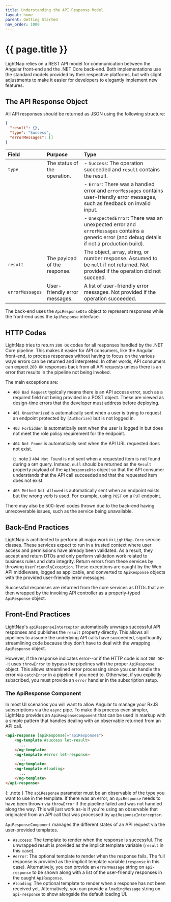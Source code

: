 ```yaml
---
title: Understanding the API Response Model
layout: home
parent: Getting Started
nav_order: 1000
---
```


# {{ page.title }}

LightNap relies on a REST API model for communication between the Angular front-end and the .NET Core back-end. Both implementations use the standard models provided by their respective platforms, but with slight adjustments to make it easier for developers to elegantly implement new features.

## The API Response Object

All API responses should be returned as JSON using the following structure:

```json
{
  "result": {},
  "type": "Success",
  "errorMessages": []
}
```

| Field           | Purpose                       | Type                                                                                                                                           |
| :-------------- | :---------------------------- | :--------------------------------------------------------------------------------------------------------------------------------------------- |
| `type`          | The status of the operation.  | - `Success`: The operation succeeded and `result` contains the result.                                                                         |
|                 |                               | - `Error`: There was a handled error and `errorMessages` contains user-friendly error messages, such as feedback on invalid input.             |
|                 |                               | - `UnexpectedError`: There was an unexpected error and `errorMessages` contains a generic error (and debug details if not a production build). |
| `result`        | The payload of the response.  | The object, array, string, or number response. Assumed to be `null` if not returned. Not provided if the operation did not succeed.            |
| `errorMessages` | User-friendly error messages. | A list of user-friendly error messages. Not provided if the operation succeeded.                                                               |

The back-end uses the `ApiResponseDto` object to represent responses while the front-end uses the `ApiResponse` interface.

## HTTP Codes

LightNap tries to return `200 OK` codes for all responses handled by the .NET Core pipeline. This makes it easier for API consumers, like the Angular front-end, to process responses without having to focus on the various ways errors can be returned and interpreted. In other words, API consumers can expect `200 OK` responses back from all API requests unless there is an error that results in the pipeline not being invoked.

The main exceptions are:

- `400 Bad Request` typically means there is an API access error, such as a required field not being provided in a POST object. These are viewed as design-time errors that the developer must address before deploying.
- `401 Unauthorized` is automatically sent when a user is trying to request an endpoint protected by `[Authorize]` but is not logged in.
- `403 Forbidden` is automatically sent when the user is logged in but does not meet the role policy requirement for the endpoint.
- `404 Not Found` is automatically sent when the API URL requested does not exist.

  {: .note }
  `404 Not Found` is not sent when a requested item is not found during a `GET` query. Instead, `null` should be returned as the `Result` property payload of the `ApiResponseDto` object so that the API consumer understands that the API call succeeded and that the requested item does not exist.

- `405 Method Not Allowed` is automatically sent when an endpoint exists but the wrong verb is used. For example, using `POST` on a `PUT` endpoint.

There may also be 500-level codes thrown due to the back-end having unrecoverable issues, such as the service being unavailable.

## Back-End Practices

LightNap is architected to perform all major work in `LightNap.Core` service classes. These services expect to run in a trusted context where user access and permissions have already been validated. As a result, they accept and return DTOs and only perform validation work related to business rules and data integrity. Return errors from these services by throwing `UserFriendlyException`. These exceptions are caught by the Web API middleware, logged as applicable, and converted to `ApiResponse` objects with the provided user-friendly error messages.

Successful responses are returned from the core services as DTOs that are then wrapped by the invoking API controller as a properly-typed `ApiResponse` object.

## Front-End Practices

LightNap's `apiResponseInterceptor` automatically unwraps successful API responses and publishes the `result` property directly. This allows all pipelines to assume the underlying API calls have succeeded, significantly streamlining code because they don't have to deal with the wrapping `ApiResponse` object.

However, if the response indicates error--or if the HTTP code is not `200 OK`--it uses `throwError` to bypass the pipelines with the proper `ApiResponse` object. This allows streamlined error processing since you can handle the error via `catchError` in a pipeline if you need to. Otherwise, if you explicitly subscribed, you must provide an `error` handler in the subscription setup.

### The ApiResponse Component

In most UI scenarios you will want to allow Angular to manage your RxJS subscriptions via the `async` pipe. To make this process even simpler, LightNap provides an `ApiResponseComponent` that can be used in markup with a simple pattern that handles dealing with an observable returned from an API call.

``` html
<api-response [apiResponse]="apiResponse$">
    <ng-template #success let-result>
      ...
    </ng-template>
    <ng-template #error let-response>
      ...
    </ng-template>
    <ng-template #loading>
      ...
    </ng-template>
</api-response>
```

{: .note }
The `apiResponse` parameter must be an observable of the type you want to use in the template. If there was an error, an `ApiResponse` needs to have been thrown via `throwError` if the pipeline failed and was not handled along the way. This will just work as-is if you're using an observable that originated from an API call that was processed by `apiResponseInterceptor`.

`ApiResponseComponent` manages the different states of an API request via the user-provided templates.

- `#success`: The template to render when the response is successful. The unwrapped result is provided as the implicit template variable (`result` in this case).
- `#error`: The optional template to render when the response fails. The full response is provided as the implicit template variable (`response` in this case). Alternatively, you can provide an `errorMessage` string on `api-response` to be shown along with a list of the user-friendly responses in the caught `ApiResponse`.
- `#loading`: The optional template to render when a response has not been received yet. Alternatively, you can provide a `loadingMessage` string on `api-response` to show alongside the default loading UI.

